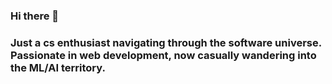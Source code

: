 ### Hi there 👋
### Just a cs enthusiast navigating through the software universe. Passionate in web development, now casually wandering into the ML/AI territory. 
